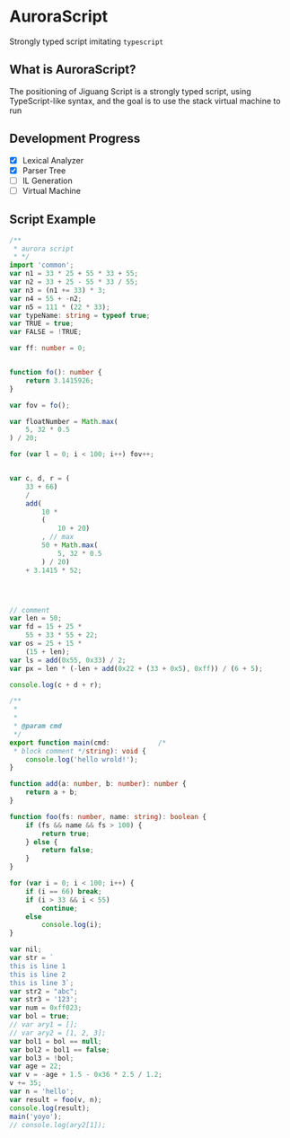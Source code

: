 # AuroraScript 
Strongly typed script imitating `typescript` 

What is AuroraScript?
--------------
The positioning of Jiguang Script is a strongly typed script, using TypeScript-like syntax,
and the goal is to use the stack virtual machine to run 



Development Progress  
--------------
- [x] Lexical Analyzer
- [x] Parser Tree
- [ ] IL Generation 
- [ ] Virtual Machine

Script Example
--------------
``` typescript
/**
 * aurora script
 * */
import 'common';
var n1 = 33 * 25 + 55 * 33 + 55;
var n2 = 33 + 25 - 55 * 33 / 55;
var n3 = (n1 += 33) * 3;
var n4 = 55 + -n2;
var n5 = 111 * (22 * 33);
var typeName: string = typeof true;
var TRUE = true;
var FALSE = !TRUE;

var ff: number = 0;


function fo(): number {
    return 3.1415926;
}

var fov = fo();

var floatNumber = Math.max(
    5, 32 * 0.5
) / 20;

for (var l = 0; i < 100; i++) fov++;


var c, d, r = (
    33 + 66)
    /
    add(
        10 *
        (
            10 + 20)
        , // max
        50 + Math.max(
            5, 32 * 0.5
        ) / 20)
    + 3.1415 * 52;




// comment
var len = 50;
var fd = 15 + 25 *
    55 + 33 * 55 + 22;
var os = 25 + 15 *
    (15 + len);
var ls = add(0x55, 0x33) / 2;
var px = len * (-len + add(0x22 + (33 + 0x5), 0xff)) / (6 + 5);

console.log(c + d + r);

/**
 *          
 * 
 * @param cmd
 */
export function main(cmd:            /* 
 * block comment */string): void {
    console.log('hello wrold!');
}

function add(a: number, b: number): number {
    return a + b;
}

function foo(fs: number, name: string): boolean {
    if (fs && name && fs > 100) {
        return true;
    } else {
        return false;
    }
}

for (var i = 0; i < 100; i++) {
    if (i == 66) break;
    if (i > 33 && i < 55)
        continue;
    else
        console.log(i);
}

var nil;
var str = `
this is line 1
this is line 2
this is line 3`;
var str2 = "abc";
var str3 = '123';
var num = 0xff023;
var bol = true;
// var ary1 = [];
// var ary2 = [1, 2, 3];
var bol1 = bol == null;
var bol2 = bol1 == false;
var bol3 = !bol;
var age = 22;
var v = -age + 1.5 - 0x36 * 2.5 / 1.2;
v += 35;
var n = 'hello';
var result = foo(v, n);
console.log(result);
main('yoyo');
// console.log(ary2[1]);

```